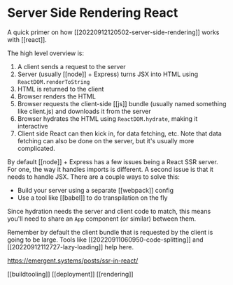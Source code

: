 # Server Side Rendering React

A quick primer on how [[20220912120502-server-side-rendering]] works with [[react]].

The high level overview is:
1. A client sends a request to the server
2. Server (usually [[node]] + Express) turns JSX into HTML using `ReactDOM.renderToString`
3. HTML is returned to the client
4. Browser renders the HTML
5. Browser requests the client-side [[js]] bundle (usually named something like client.js) and downloads it from the server
6. Browser hydrates the HTML using `ReactDOM.hydrate`, making it interactive
7. Client side React can then kick in, for data fetching, etc. Note that data fetching can also be done on the server, but it's usually more complicated.

By default [[node]] + Express has a few issues being a React SSR server. For one, the way it handles imports is different. A second issue is that it needs to handle JSX. There are a couple ways to solve this:
- Build your server using a separate [[webpack]] config
- Use a tool like [[babel]] to do transpilation on the fly

Since hydration needs the server and client code to match, this means you'll need to share an `App` component (or similar) between them.

Remember by default the client bundle that is requested by the client is going to be large. Tools like [[20220911060950-code-splitting]] and [[20220912112727-lazy-loading]] help here.

https://emergent.systems/posts/ssr-in-react/

[[buildtooling]]
[[deployment]]
[[rendering]]